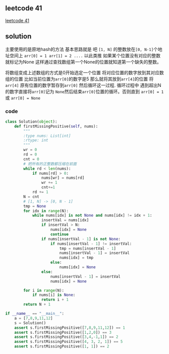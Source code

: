 ## leetcode 41
[leetcode 41](https://leetcode-cn.com/problems/first-missing-positive/)

## solution
主要使用的是原地hash的方法 基本思路就是 吧 `[1, N]` 的整数放在`[0, N-1]`个地址空间上 `arr[0] = 1 arr[1] = 2 ....` 以此类推
如果某个位置没有对应的整数就标记为None 这样通过查找数组第一个None的位置就知道第一个缺失的整数。

将数组变成上述数组的方式是0开始选定一个位置 将对应位置的数字放到其对应数组的位置 比如当前位置为`arr[0]`的数字是5 那么就将其放到`arr[4]`的位置 将`arr[4]` 原有位置的数字暂存到`arr[0]` 然后循环这一过程. 循环过程中 遇到超出N的数字直接将`arr[0]`记为 `None`然后结束`arr[0]`位置的循环。否则直到 `arr[0] = 1` 或 `arr[0] = None`

### code
```Python
class Solution(object):
    def firstMissingPositive(self, nums):
        """
        :type nums: List[int]
        :rtype: int
        """
        wr = 0
        rd = 0
        cnt = 0
        # 把所有的正整数都压缩在前面
        while rd < len(nums):
            if nums[rd] > 0:
                nums[wr] = nums[rd]
                wr += 1
                cnt+=1
            rd += 1
        N = cnt
        # [1, N] -> [0, N - 1]
        tmp = None
        for idx in range(N):
            while nums[idx] is not None and nums[idx] != idx + 1:
                insertVal = nums[idx]
                if insertVal > N:
                    nums[idx] = None
                    continue
                if nums[insertVal - 1] is not None:
                    if nums[insertVal - 1] != insertVal:
                        tmp = nums[insertVal - 1]
                        nums[insertVal - 1] = insertVal
                        nums[idx] = tmp
                    else:
                        nums[idx] = None
                else:
                    nums[insertVal - 1] = insertVal
                    nums[idx] = None

        for i in range(N):
            if nums[i] is None:
                return i + 1
        return N + 1

if __name__ == "__main__":
    a = [7,8,9,11,12]
    s = Solution()
    assert s.firstMissingPositive([7,8,9,11,12]) == 1
    assert s.firstMissingPositive([1,2,0]) == 3
    assert s.firstMissingPositive([3,4,-1,1]) == 2
    assert s.firstMissingPositive([4, 3, 2, 1]) == 5
    assert s.firstMissingPositive([1, 1]) == 2
```